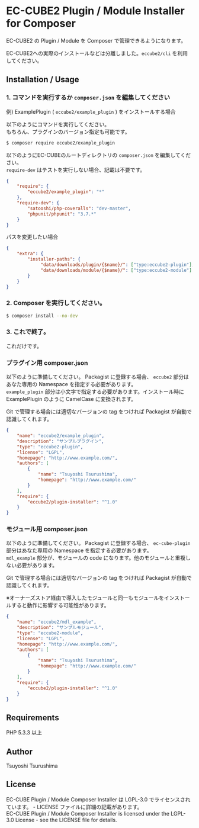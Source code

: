 # EC-CUBE2 Plugin / Module Installer for Composer

EC-CUBE2 の Plugin / Module を Composer で管理できるようになります。

EC-CUBE2への実際のインストールなどは分離しました。`eccube2/cli` を利用してください。

## Installation / Usage

### 1. コマンドを実行するか `composer.json` を編集してください

例) ExamplePlugin ( `eccube2/example_plugin` ) をインストールする場合

以下のようにコマンドを実行してください。  
もちろん、プラグインのバージョン指定も可能です。

```sh
$ composer require eccube2/example_plugin
```

以下のようにEC-CUBEのルートディレクトリの `composer.json` を編集してください。  
`require-dev` はテストを実行しない場合、記載は不要です。

```json
{
    "require": {
        "eccube2/example_plugin": "*"
    },
    "require-dev": {
        "satooshi/php-coveralls": "dev-master",
        "phpunit/phpunit": "3.7.*"
    }
}
```

パスを変更したい場合

```json
{
    "extra": {
        "installer-paths": {
             "data/downloads/plugin/{$name}/": ["type:eccube2-plugin"],
             "data/downloads/module/{$name}/": ["type:eccube2-module"]
        }
    }
}
```

### 2. Composer を実行してください。

```sh
$ composer install --no-dev
```

### 3. これで終了。

これだけです。



### プラグイン用 composer.json

以下のように準備してください。
Packagist に登録する場合、 `eccube2` 部分はあなた専用の Namespace を指定する必要があります。  
`example_plugin` 部分は小文字で指定する必要があります。インストール時に ExamplePlugin のように CamelCase に変換されます。

Git で管理する場合には適切なバージョンの tag をつければ Packagist が自動で認識してくれます。

```json
{
    "name": "eccube2/example_plugin",
    "description": "サンプルプラグイン",
    "type": "eccube2-plugin",
    "license": "LGPL",
    "homepage": "http://www.example.com/",
    "authors": [
        {
            "name": "Tsuyoshi Tsurushima",
            "homepage": "http://www.example.com/"
        }
    ],
    "require": {
        "eccube2/plugin-installer": "^1.0"
    }
}
```



### モジュール用 composer.json

以下のように準備してください。
Packagist に登録する場合、 `ec-cube-plugin` 部分はあなた専用の Namespace を指定する必要があります。  
`mdl_example` 部分が、モジュールの code になります。他のモジュールと重複しない必要があります。

Git で管理する場合には適切なバージョンの tag をつければ Packagist が自動で認識してくれます。

※オーナーズストア経由で導入したモジュールと同一もモジュールをインストールすると動作に影響する可能性があります。

```json
{
    "name": "eccube2/mdl_example",
    "description": "サンプルモジュール",
    "type": "eccube2-module",
    "license": "LGPL",
    "homepage": "http://www.example.com/",
    "authors": [
        {
            "name": "Tsuyoshi Tsurushima",
            "homepage": "http://www.example.com/"
        }
    ],
    "require": {
        "eccube2/plugin-installer": "^1.0"
    }
}
```

## Requirements

PHP 5.3.3 以上


## Author

Tsuyoshi Tsurushima


## License

EC-CUBE Plugin / Module Composer Installer は LGPL-3.0 でライセンスされています。 - LICENSE ファイルに詳細の記載があります。  
EC-CUBE Plugin / Module Composer Installer is licensed under the LGPL-3.0 License - see the LICENSE file for details.
